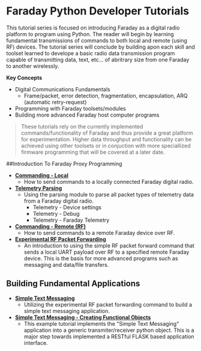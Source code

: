
# Faraday Python Developer Tutorials

This tutorial series is focused on introducing Faraday as a digital radio platform to program using Python. The reader will begin by learning fundamental transmissions of commands to both local and remote (using RF) devices. The tutorial series will conclude by building apon each skill and toolset learned to develope a basic radio data  transmission program capable of transmitting data, text, etc... of abritrary size from one Faraday to another wirelessly.

**Key Concepts**

* Digital Communications Fundamentals
  * Frame/packet, error detection, fragmentation, encapsulation, ARQ (automatic retry-request)
* Programming with Faraday toolsets/modules
* Building more advanced Faraday host computer programs

> These tutorials rely on the currently implemented commands/functionality of Faraday and thus provide a great platform for experimentation. Higher data throughput and functionality can be achieved using other toolsets or in conjuction with more speciallized firmware programming that will be covered at a later date.

##Introduction To Faraday Proxy Programming

* **[Commanding - Local](/Python_Developer_Tutorials/foundation/Commanding-Local)**
  * How to send commands to a locally connected Faraday digital radio.
* **[Telemetry Parsing](/Python_Developer_Tutorials/foundation/Telemetry-Parsing)**
  * Using the parsing module to parse all packet types of telemetry data from a Faraday digital radio.
    * Telemetry - Device settings
    * Telemetry - Debug
    * Telemetry - Faraday Telemetry
* **[Commanding - Remote (RF)](/Python_Developer_Tutorials/foundation/Commanding-Remote-RF)**
  * How to send commands to a remote Faraday device over RF.
* **[Experimental RF Packet Forwarding](/Python_Developer_Tutorials/foundation/RF-Transmit-Receive-Packet)**
  * An introduction to using the simple RF packet forward command that sends a local UART payload over RF to a specified remote Faraday device. This is the basis for more advanced programs such as messaging and data/file transfers.

## Building Fundamental Applications

* **[Simple Text Messaging](/Python_Developer_Tutorials/foundation/Simple_Text_Messaging/)**
  * Utilizing the experimental RF packet forwarding command to build a simple text messaging application.
* **[Simple Text Messaging - Creating Functional Objects](/Python_Developer_Tutorials/foundation/Simple_Text_Messaging_Creating_Objects/)**
  * This example tutorial implements the "Simple Text Messaging" application into a generic transmiter/receiver python object. This is a major step towards implemented a RESTful FLASK based application interface. 
